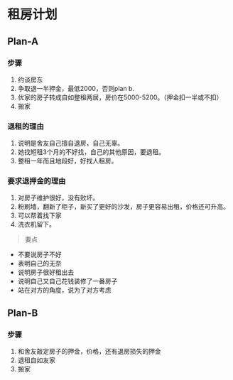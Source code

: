 # 租房计划

## Plan-A

### 步骤
1. 约谈房东
2. 争取退一半押金，最低2000，否则plan b.
3. 优家的房子转成自如整租两居，房价在5000-5200。（押金扣一半或不扣）
4. 搬家

### 退租的理由
1. 说明是舍友自己擅自退房，自己无辜。
2. 她找短租3个月的不好找，自己的其他原因，要退租。
3. 整租一年而且地段好，好找人租房。

### 要求退押金的理由
1. 对房子维护很好，没有败坏。
2. 粉刷墙，翻新了柜子，新买了更好的沙发，房子更容易出租，价格还可升高。
3. 可以帮着找下家
4. 洗衣机留下。
>  要点
  + 不要说房子不好
  + 表明自己的无奈
  + 说明房子很好租出去
  + 说明自己又自己花钱装修了一番房子
  + 站在对方的角度，说为了对方考虑

## Plan-B

### 步骤
1. 和舍友敲定房子的押金，价格，还有退房损失的押金
2. 退租自如友家
3. 搬家
